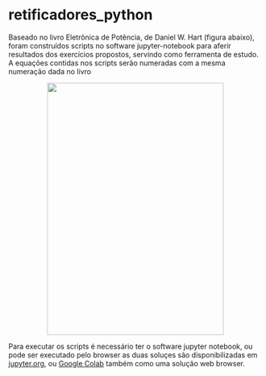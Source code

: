 # retificadores_python
Baseado no livro Eletrônica de Potência, de Daniel W. Hart (figura abaixo), foram construídos scripts no software jupyter-notebook para aferir resultados dos exercícios propostos, servindo como ferramenta de estudo. A equações contidas nos scripts serão numeradas com a mesma numeração dada no livro


<p align="center">
  <img width="350" height="500" src="https://images-na.ssl-images-amazon.com/images/I/51%2B1x5dxHdL.jpg">
</p>


Para executar os scripts é necessário ter o software jupyter notebook, ou pode ser executado pelo browser as duas soluçes são disponibilizadas em [jupyter.org](https://jupyter.org/), ou [Google Colab](https://colab.research.google.com/notebooks/welcome.ipynb) também como uma solução web browser.
